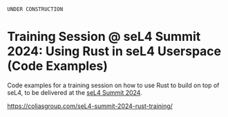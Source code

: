 <!--
    Copyright 2024, Colias Group, LLC

    SPDX-License-Identifier: CC-BY-SA-4.0
-->

```
UNDER CONSTRUCTION
```

# Training Session @ seL4 Summit 2024: Using Rust in seL4 Userspace (Code Examples)

Code examples for a training session on how to use Rust to build on top of seL4, to be delivered at the [seL4 Summit 2024](https://sel4.systems/Foundation/Summit/2024/).

https://coliasgroup.com/seL4-summit-2024-rust-training/

